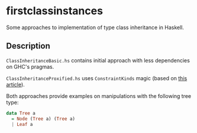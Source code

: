 # firstclassinstances
Some approaches to implementation of type class inheritance in Haskell.

## Description
``ClassInheritanceBasic.hs`` contains initial approach with less dependencies on GHC's pragmas.

``ClassInheritanceProxified.hs`` uses ``ConstraintKinds`` magic (based on [this article](http://joyoftypes.blogspot.ru/2012/02/haskell-supports-first-class-instances.html)).

Both approaches provide examples on manipulations with the following tree type:

```haskell
data Tree a
  = Node (Tree a) (Tree a)
  | Leaf a
```
